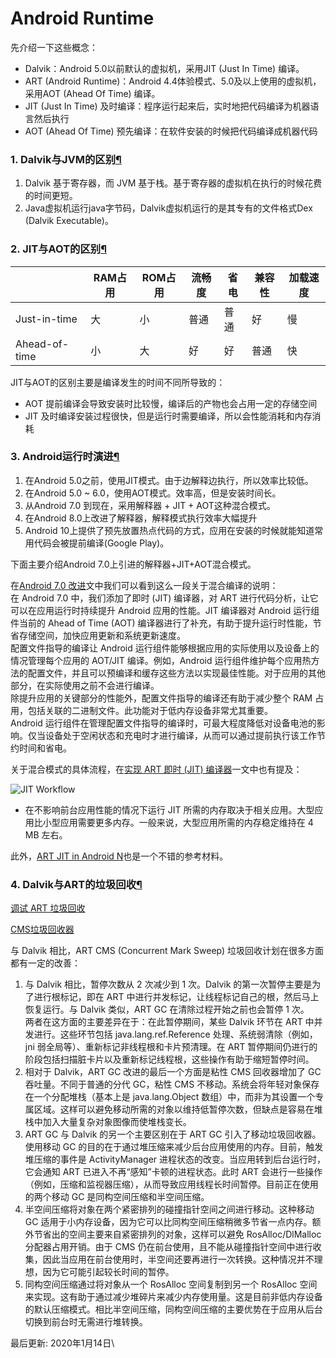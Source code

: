 # Android Runtime

先介绍一下这些概念：

* Dalvik：Android 5.0以前默认的虚拟机，采用JIT (Just In Time) 编译。
* ART (Android Runtime)：Android 4.4体验模式、5.0及以上使用的虚拟机，采用AOT (Ahead Of Time) 编译。
* JIT (Just In Time) 及时编译：程序运行起来后，实时地把代码编译为机器语言然后执行
* AOT (Ahead Of Time) 预先编译：在软件安装的时候把代码编译成机器代码

### 1. Dalvik与JVM的区别[¶](https://blog.yorek.xyz/android/other/runtime/#1-dalvikjvm) <a href="#1-dalvikjvm" id="1-dalvikjvm"></a>

1. Dalvik 基于寄存器，而 JVM 基于栈。基于寄存器的虚拟机在执行的时候花费的时间更短。
2. Java虚拟机运行java字节码，Dalvik虚拟机运行的是其专有的文件格式Dex (Dalvik Executable)。

### 2. JIT与AOT的区别[¶](https://blog.yorek.xyz/android/other/runtime/#2-jitaot) <a href="#2-jitaot" id="2-jitaot"></a>

|               | RAM占用 | ROM占用 | 流畅度 | 省电 | 兼容性 | 加载速度 |
| ------------- | ----- | ----- | --- | -- | --- | ---- |
| Just-in-time  | 大     | 小     | 普通  | 普通 | 好   | 慢    |
| Ahead-of-time | 小     | 大     | 好   | 好  | 普通  | 快    |

JIT与AOT的区别主要是编译发生的时间不同所导致的：

* AOT 提前编译会导致安装时比较慢，编译后的产物也会占用一定的存储空间
* JIT 及时编译安装过程很快，但是运行时需要编译，所以会性能消耗和内存消耗

### 3. Android运行时演进[¶](https://blog.yorek.xyz/android/other/runtime/#3-android) <a href="#3-android" id="3-android"></a>

1. 在Android 5.0之前，使用JIT模式。由于边解释边执行，所以效率比较低。
2. 在Android 5.0 \~ 6.0，使用AOT模式。效率高，但是安装时间长。
3. 从Android 7.0 到现在，采用解释器 + JIT + AOT这种混合模式。
4. 在Android 8.0上改进了解释器，解释模式执行效率大幅提升
5. Android 10上提供了预先放置热点代码的方式，应用在安装的时候就能知道常用代码会被提前编译(Google Play)。

下面主要介绍Android 7.0上引进的解释器+JIT+AOT混合模式。

在[Android 7.0 改进](https://developer.android.com/about/versions/nougat/android-7.0#jit\_aot)文中我们可以看到这么一段关于混合编译的说明：\
在 Android 7.0 中，我们添加了即时 (JIT) 编译器，对 ART 进行代码分析，让它可以在应用运行时持续提升 Android 应用的性能。JIT 编译器对 Android 运行组件当前的 Ahead of Time (AOT) 编译器进行了补充，有助于提升运行时性能，节省存储空间，加快应用更新和系统更新速度。\
配置文件指导的编译让 Android 运行组件能够根据应用的实际使用以及设备上的情况管理每个应用的 AOT/JIT 编译。例如，Android 运行组件维护每个应用热方法的配置文件，并且可以预编译和缓存这些方法以实现最佳性能。对于应用的其他部分，在实际使用之前不会进行编译。\
除提升应用的关键部分的性能外，配置文件指导的编译还有助于减少整个 RAM 占用，包括关联的二进制文件。此功能对于低内存设备非常尤其重要。\
Android 运行组件在管理配置文件指导的编译时，可最大程度降低对设备电池的影响。仅当设备处于空闲状态和充电时才进行编译，从而可以通过提前执行该工作节约时间和省电。

关于混合模式的具体流程，在[实现 ART 即时 (JIT) 编译器](https://source.android.com/devices/tech/dalvik/jit-compiler)一文中也有提及：

![JIT Workflow](https://blog.yorek.xyz/assets/images/android/jit-workflow.png)

* 在不影响前台应用性能的情况下运行 JIT 所需的内存取决于相关应用。大型应用比小型应用需要更多内存。一般来说，大型应用所需的内存稳定维持在 4 MB 左右。

此外，[ART JIT in Android N](http://s3.amazonaws.com/connect.linaro.org/las16/Presentations/Tuesday/LAS16-201%20-%20ART%20JIT%20in%20Android%20N.pdf)也是一个不错的参考材料。

### 4. Dalvik与ART的垃圾回收[¶](https://blog.yorek.xyz/android/other/runtime/#4-dalvikart) <a href="#4-dalvikart" id="4-dalvikart"></a>

[调试 ART 垃圾回收](https://source.android.com/devices/tech/dalvik/gc-debug)

[CMS垃圾回收器](https://blog.yorek.xyz/jvm/java-gc/#356-cms)

与 Dalvik 相比，ART CMS (Concurrent Mark Sweep) 垃圾回收计划在很多方面都有一定的改善：

1. 与 Dalvik 相比，暂停次数从 2 次减少到 1 次。Dalvik 的第一次暂停主要是为了进行根标记，即在 ART 中进行并发标记，让线程标记自己的根，然后马上恢复运行。与 Dalvik 类似，ART GC 在清除过程开始之前也会暂停 1 次。\
   两者在这方面的主要差异在于：在此暂停期间，某些 Dalvik 环节在 ART 中并发进行。这些环节包括 java.lang.ref.Reference 处理、系统弱清除（例如，jni 弱全局等）、重新标记非线程根和卡片预清理。在 ART 暂停期间仍进行的阶段包括扫描脏卡片以及重新标记线程根，这些操作有助于缩短暂停时间。
2. 相对于 Dalvik，ART GC 改进的最后一个方面是粘性 CMS 回收器增加了 GC 吞吐量。不同于普通的分代 GC，粘性 CMS 不移动。系统会将年轻对象保存在一个分配堆栈（基本上是 java.lang.Object 数组）中，而非为其设置一个专属区域。这样可以避免移动所需的对象以维持低暂停次数，但缺点是容易在堆栈中加入大量复杂对象图像而使堆栈变长。
3. ART GC 与 Dalvik 的另一个主要区别在于 ART GC 引入了移动垃圾回收器。使用移动 GC 的目的在于通过堆压缩来减少后台应用使用的内存。目前，触发堆压缩的事件是 ActivityManager 进程状态的改变。当应用转到后台运行时，它会通知 ART 已进入不再“感知”卡顿的进程状态。此时 ART 会进行一些操作（例如，压缩和监视器压缩），从而导致应用线程长时间暂停。目前正在使用的两个移动 GC 是同构空间压缩和半空间压缩。
4. 半空间压缩将对象在两个紧密排列的碰撞指针空间之间进行移动。这种移动 GC 适用于小内存设备，因为它可以比同构空间压缩稍微多节省一点内存。额外节省出的空间主要来自紧密排列的对象，这样可以避免 RosAlloc/DlMalloc 分配器占用开销。由于 CMS 仍在前台使用，且不能从碰撞指针空间中进行收集，因此当应用在前台使用时，半空间还要再进行一次转换。这种情况并不理想，因为它可能引起较长时间的暂停。
5. 同构空间压缩通过将对象从一个 RosAlloc 空间复制到另一个 RosAlloc 空间来实现。这有助于通过减少堆碎片来减少内存使用量。这是目前非低内存设备的默认压缩模式。相比半空间压缩，同构空间压缩的主要优势在于应用从后台切换到前台时无需进行堆转换。

最后更新: 2020年1月14日\
